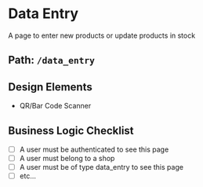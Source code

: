 # Data Entry

A page to enter new products or update products in stock

## Path: `/data_entry`

## Design Elements

- QR/Bar Code Scanner

## Business Logic Checklist

- [ ] A user must be authenticated to see this page
- [ ] A user must belong to a shop
- [ ] A user must be of type data_entry to see this page
- [ ] etc...

